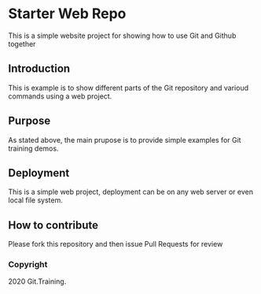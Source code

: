# Starter Web Repo

This is a simple website project for showing how to use Git and Github together

## Introduction

This is example is to show different parts of the Git repository and varioud commands using a web project.

## Purpose

As stated above, the main prupose is to provide simple examples for Git training demos.

## Deployment

This is a simple web project, deployment can be on any web server or even local file system.

## How to contribute

Please fork this repository and then issue Pull Requests for review

### Copyright

2020 Git.Training.